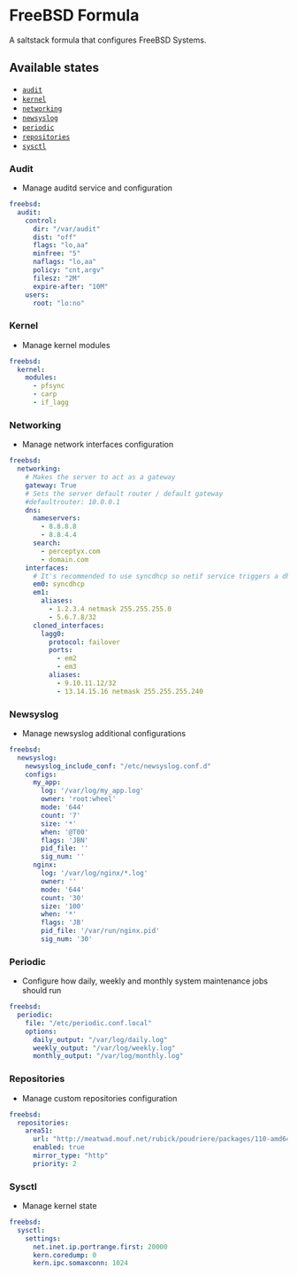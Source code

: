 # FreeBSD Formula

A saltstack formula that configures FreeBSD Systems.


## Available states

- [`audit`](#audit)
- [`kernel`](#kernel)
- [`networking`](#networking)
- [`newsyslog`](#newsyslog)
- [`periodic`](#periodic)
- [`repositories`](#repositories)
- [`sysctl`](#sysctl)

### Audit

- Manage auditd service and configuration

```yml
freebsd:
  audit:
    control:
      dir: "/var/audit"
      dist: "off"
      flags: "lo,aa"
      minfree: "5"
      naflags: "lo,aa"
      policy: "cnt,argv"
      filesz: "2M"
      expire-after: "10M"
    users:
      root: "lo:no"
```

### Kernel

- Manage kernel modules

```yml
freebsd:
  kernel:
    modules:
      - pfsync
      - carp
      - if_lagg
```

### Networking

- Manage network interfaces configuration

```yml
freebsd:
  networking:
    # Makes the server to act as a gateway
    gateway: True
    # Sets the server default router / default gateway
    #defaultrouter: 10.0.0.1
    dns:
      nameservers:
        - 8.8.8.8
        - 8.8.4.4
      search:
        - perceptyx.com
        - domain.com
    interfaces:
      # It's recommended to use syncdhcp so netif service triggers a dhcp request on restart
      em0: syncdhcp
      em1:
        aliases:
          - 1.2.3.4 netmask 255.255.255.0
          - 5.6.7.8/32
      cloned_interfaces:
        lagg0:
          protocol: failover
          ports:
            - em2
            - em3
          aliases:
            - 9.10.11.12/32
            - 13.14.15.16 netmask 255.255.255.240
```

### Newsyslog

- Manage newsyslog additional configurations

```yml
freebsd:
  newsyslog:
    newsyslog_include_conf: "/etc/newsyslog.conf.d"
    configs:
      my_app:
        log: '/var/log/my_app.log'
        owner: 'root:wheel'
        mode: '644'
        count: '7'
        size: '*'
        when: '@T00'
        flags: 'JBN'
        pid_file: ''
        sig_num: ''
      nginx:
        log: '/var/log/nginx/*.log'
        owner: ''
        mode: '644'
        count: '30'
        size: '100'
        when: '*'
        flags: 'JB'
        pid_file: '/var/run/nginx.pid'
        sig_num: '30'
```

### Periodic

- Configure how daily, weekly and monthly system maintenance jobs should run

```yml
freebsd:
  periodic:
    file: "/etc/periodic.conf.local"
    options:
      daily_output: "/var/log/daily.log"
      weekly_output: "/var/log/weekly.log"
      monthly_output: "/var/log/monthly.log"
```

### Repositories

- Manage custom repositories configuration

```yml
freebsd:
  repositories:
    area51:
      url: "http://meatwad.mouf.net/rubick/poudriere/packages/110-amd64-kde/"
      enabled: true
      mirror_type: "http"
      priority: 2
```

### Sysctl

- Manage kernel state

```yml
freebsd:
  sysctl:
    settings:
      net.inet.ip.portrange.first: 20000
      kern.coredump: 0
      kern.ipc.somaxconn: 1024
```
